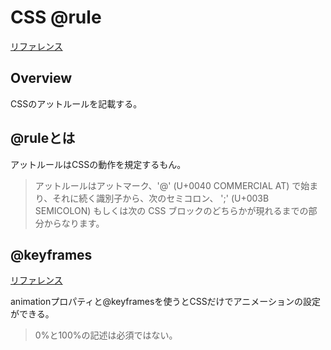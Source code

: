 # CSS @rule

[リファレンス](https://developer.mozilla.org/ja/docs/Web/CSS/At-rule)

## Overview

CSSのアットルールを記載する。

## @ruleとは

アットルールはCSSの動作を規定するもん。
>アットルールはアットマーク、'@' (U+0040 COMMERCIAL AT) で始まり、それに続く識別子から、次のセミコロン、 ';' (U+003B SEMICOLON) もしくは次の CSS ブロックのどちらかが現れるまでの部分からなります。

## @keyframes

[リファレンス](https://developer.mozilla.org/ja/docs/Web/CSS/@keyframes)

animationプロパティと@keyframesを使うとCSSだけでアニメーションの設定ができる。
>0%と100%の記述は必須ではない。
